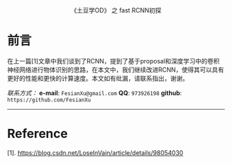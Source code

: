 <div align='center'>
    《土豆学OD》 之 fast RCNN初探
</div>



# 前言

在上一篇[1]文章中我们谈到了RCNN，提到了基于proposal和深度学习中的卷积神经网络进行物体识别的思路，在本文中，我们继续改进RCNN，使得其可以具有更好的性能和更快的计算速度。本文如有纰漏，请联系指出，谢谢。

*联系方式：*
**e-mail**: `FesianXu@gmail.com`
**QQ**: `973926198`
**github**: `https://github.com/FesianXu`

----







# Reference

[1]. https://blog.csdn.net/LoseInVain/article/details/98054030